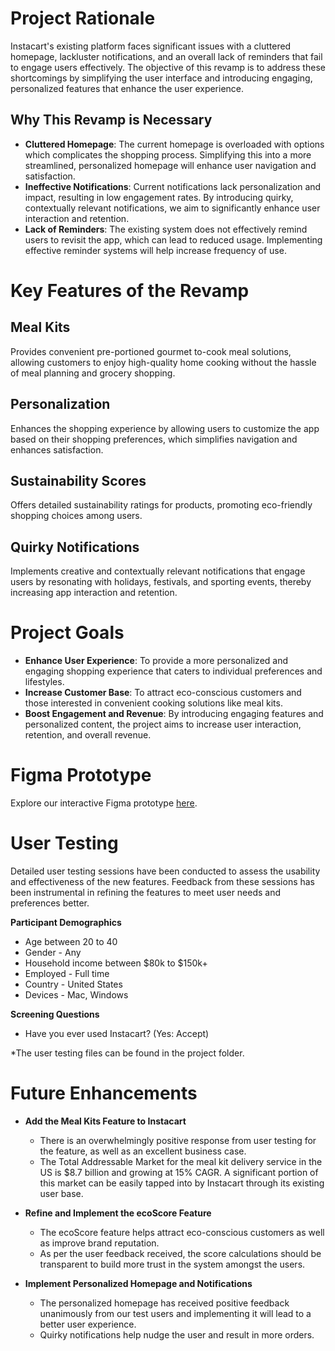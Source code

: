 # **Project Rationale**

Instacart's existing platform faces significant issues with a cluttered homepage, lackluster notifications, and an overall lack of reminders that fail to engage users effectively. The objective of this revamp is to address these shortcomings by simplifying the user interface and introducing engaging, personalized features that enhance the user experience.

## **Why This Revamp is Necessary**

- **Cluttered Homepage**: The current homepage is overloaded with options which complicates the shopping process. Simplifying this into a more streamlined, personalized homepage will enhance user navigation and satisfaction.
- **Ineffective Notifications**: Current notifications lack personalization and impact, resulting in low engagement rates. By introducing quirky, contextually relevant notifications, we aim to significantly enhance user interaction and retention.
- **Lack of Reminders**: The existing system does not effectively remind users to revisit the app, which can lead to reduced usage. Implementing effective reminder systems will help increase frequency of use.

# **Key Features of the Revamp**

## Meal Kits
Provides convenient pre-portioned gourmet to-cook meal solutions, allowing customers to enjoy high-quality home cooking without the hassle of meal planning and grocery shopping.

## Personalization
Enhances the shopping experience by allowing users to customize the app based on their shopping preferences, which simplifies navigation and enhances satisfaction.

## Sustainability Scores
Offers detailed sustainability ratings for products, promoting eco-friendly shopping choices among users.

## Quirky Notifications
Implements creative and contextually relevant notifications that engage users by resonating with holidays, festivals, and sporting events, thereby increasing app interaction and retention.

# **Project Goals**

- **Enhance User Experience**: To provide a more personalized and engaging shopping experience that caters to individual preferences and lifestyles.
- **Increase Customer Base**: To attract eco-conscious customers and those interested in convenient cooking solutions like meal kits.
- **Boost Engagement and Revenue**: By introducing engaging features and personalized content, the project aims to increase user interaction, retention, and overall revenue.

# **Figma Prototype**
Explore our interactive Figma prototype [here](https://www.figma.com/design/2OpbYFT8Sqb39gOTTE1FSO/Instacart-Rebuild?node-id=0-1&t=U6wqmnJzljmzMO36-1).

# **User Testing**
Detailed user testing sessions have been conducted to assess the usability and effectiveness of the new features. Feedback from these sessions has been instrumental in refining the features to meet user needs and preferences better.

**Participant Demographics**
- Age between 20 to 40
- Gender - Any
- Household income between $80k to $150k+
- Employed - Full time
- Country - United States
- Devices - Mac, Windows

**Screening Questions**
- Have you ever used Instacart? (Yes: Accept)

*The user testing files can be found in the project folder.

# **Future Enhancements**

- **Add the Meal Kits Feature to Instacart**
  - There is an overwhelmingly positive response from user testing for the feature, as well as an excellent business case.
  - The Total Addressable Market for the meal kit delivery service in the US is $8.7 billion and growing at 15% CAGR. A significant portion of this market can be easily tapped into by Instacart through its existing user base.

- **Refine and Implement the ecoScore Feature**
  - The ecoScore feature helps attract eco-conscious customers as well as improve brand reputation.
  - As per the user feedback received, the score calculations should be transparent to build more trust in the system amongst the users.

- **Implement Personalized Homepage and Notifications**
  - The personalized homepage has received positive feedback unanimously from our test users and implementing it will lead to a better user experience.
  - Quirky notifications help nudge the user and result in more orders.
